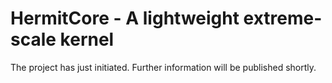 # HermitCore - A lightweight extreme-scale kernel

The project has just initiated. Further information will be published shortly.
